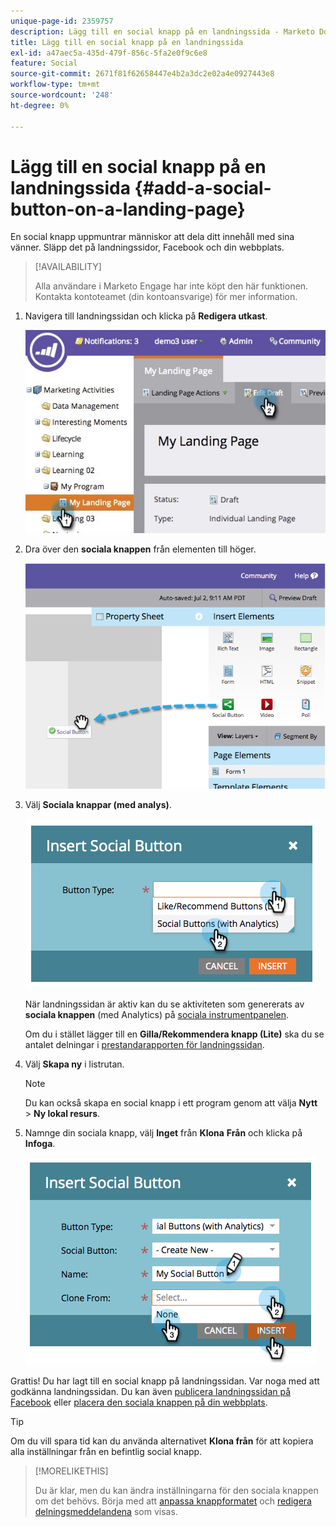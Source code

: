 ```yaml
---
unique-page-id: 2359757
description: Lägg till en social knapp på en landningssida - Marketo Docs - produktdokumentation
title: Lägg till en social knapp på en landningssida
exl-id: a47aec5a-435d-479f-856c-5fa2e0f9c6e8
feature: Social
source-git-commit: 2671f81f62658447e4b2a3dc2e02a4e0927443e8
workflow-type: tm+mt
source-wordcount: '248'
ht-degree: 0%

---
```


# Lägg till en social knapp på en landningssida {#add-a-social-button-on-a-landing-page}

En social knapp uppmuntrar människor att dela ditt innehåll med sina vänner. Släpp det på landningssidor, Facebook och din webbplats.

>[!AVAILABILITY]
>
>Alla användare i Marketo Engage har inte köpt den här funktionen. Kontakta kontoteamet (din kontoansvarige) för mer information.

1. Navigera till landningssidan och klicka på **Redigera utkast**.

   ![](assets/landingpageeditdraft.jpg)

1. Dra över den **sociala knappen** från elementen till höger.

   ![](assets/image2014-9-17-10-3a35-3a6.png)

1. Välj **Sociala knappar (med analys)**.

   ![](assets/image2014-9-17-10-3a35-3a13.png)

   När landningssidan är aktiv kan du se aktiviteten som genererats av **sociala knappen** (med Analytics) på [sociala instrumentpanelen](/help/marketo/product-docs/demand-generation/social/social-functions/view-social-performance.md).

   Om du i stället lägger till en **Gilla/Rekommendera knapp (Lite)** ska du se antalet delningar i [prestandarapporten för landningssidan](/help/marketo/product-docs/demand-generation/landing-pages/understanding-landing-pages/landing-page-performance-report.md).

1. Välj **Skapa ny** i listrutan.

   >[!NOTE]
   >
   >Du kan också skapa en social knapp i ett program genom att välja **Nytt** > **Ny lokal resurs**.

1. Namnge din sociala knapp, välj **Inget** från **Klona** **Från** och klicka på **Infoga**.

   ![](assets/image2014-9-17-10-3a35-3a26.png)

Grattis! Du har lagt till en social knapp på landningssidan. Var noga med att godkänna landningssidan. Du kan även [publicera landningssidan på Facebook](/help/marketo/product-docs/demand-generation/facebook/publish-landing-pages-to-facebook.md) eller [placera den sociala knappen på din webbplats](/help/marketo/product-docs/demand-generation/social/social-functions/deploy-social-on-your-website.md).

>[!TIP]
>
>Om du vill spara tid kan du använda alternativet **Klona från** för att kopiera alla inställningar från en befintlig social knapp.

>[!MORELIKETHIS]
>
>Du är klar, men du kan ändra inställningarna för den sociala knappen om det behövs. Börja med att [anpassa knappformatet](/help/marketo/product-docs/demand-generation/social/configuring-social-actions/customize-social-app-button.md) och [redigera delningsmeddelandena](/help/marketo/product-docs/demand-generation/social/configuring-social-actions/configure-social-sign-up-share-flow.md) som visas.
